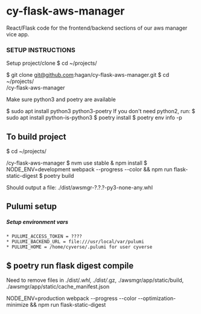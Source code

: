 # cy-flask-aws-manager
React/Flask code for the frontend/backend sections of our aws manager vice app.

### SETUP INSTRUCTIONS

Setup project/clone
$ cd ~/projects/<main project dir>
$ git clone git@github.com:hagan/cy-flask-aws-manager.git
$ cd ~/projects/<main project dir>/cy-flask-aws-manager

Make sure python3 and poetry are available

$ sudo apt install python3 python3-poetry
 If you don't need python2, run:
$ sudo apt install python-is-python3
$ poetry install
$ poetry env info -p

## To build project
$ cd ~/projects/<main project dir>/cy-flask-aws-manager
$ nvm use stable & npm install
$ NODE_ENV=development webpack --progress --color && npm run flask-static-digest
$ poetry build

Should output a file: ./dist/awsmgr-?.?.?-py3-none-any.whl


## Pulumi setup

##### Setup environment vars
    * PULUMI_ACCESS_TOKEN = ????
    * PULUMI_BACKEND_URL = file:///usr/local/var/pulumi
    * PULUMI_HOME = /home/cyverse/.pulumi for user cyverse


## $ poetry run flask digest compile

Need to remove files in ./dist/*.whl, ./dist/*.gz, ./awsmgr/app/static/build, ./awsmgr/app/static/cache_manifest.json

NODE_ENV=production webpack --progress --color --optimization-minimize && npm run flask-static-digest